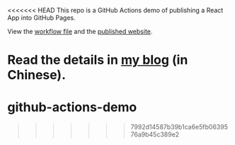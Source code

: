 <<<<<<< HEAD
This repo is a GitHub Actions demo of publishing a React App into GitHub Pages.

View the [workflow file](./.github/workflows/ci.yml) and the [published website](https://ruanyf.github.io/github-actions-demo).

Read the details in [my blog](http://www.ruanyifeng.com/blog/2019/09/getting-started-with-github-actions.html) (in Chinese).
=======
# github-actions-demo
>>>>>>> 7992d14587b39b1ca6e5fb0639576a9b45c389e2
